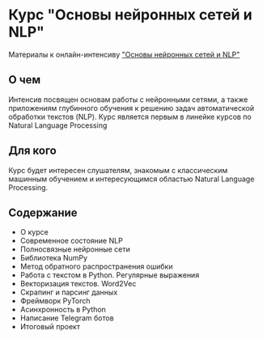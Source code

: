 # Курс "Основы нейронных сетей и NLP" 
Материалы к онлайн-интенсиву ["Основы нейронных сетей и NLP"](https://stepik.org/a/180984)

## О чем
Интенсив посвящен основам работы с нейронными сетями, а также приложениям глубинного обучения к решению задач автоматической обработки текстов (NLP). Курс является первым в линейке курсов по Natural Language Processing

## Для кого
Курс будет интересен слушателям, знакомым с классическим машинным обучением и интересующимся областью Natural Language Processing.

## Содержание
- О курсе
- Современное состояние NLP
- Полносвязные нейронные сети
- Библиотека NumPy
- Метод обратного распространения ошибки
- Работа с текстом в Python. Регулярные выражения
- Векторизация текстов. Word2Vec
- Скрапинг и парсинг данных
- Фреймворк PyTorch
- Асинхронность в Python
- Написание Telegram ботов
- Итоговый проект
